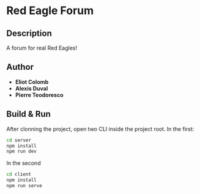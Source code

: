 # Red Eagle Forum

## Description
A forum for real Red Eagles!

## Author
* **Eliot Colomb**
* **Alexis Duval**
* **Pierre Teodoresco**

## Build & Run
After clonning the project, open two CLI inside the project root.
In the first:
```bash
cd server
npm install
npm run dev
```
In the second 
```bash
cd client
npm install
npm run serve
```